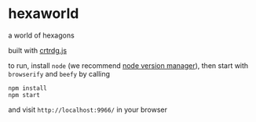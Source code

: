 # hexaworld

a world of hexagons

built with [crtrdg.js](http://crtrdg.com/)

to run, install `node` (we recommend [node version manager](https://github.com/creationix/nvm)), then start with `browserify` and `beefy` by calling

```
npm install
npm start
```

and visit `http://localhost:9966/` in your browser
